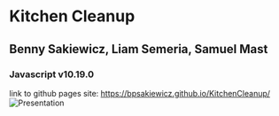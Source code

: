 # Kitchen Cleanup
## Benny Sakiewicz, Liam Semeria, Samuel Mast
### Javascript v10.19.0
link to github pages site: https://bpsakiewicz.github.io/KitchenCleanup/
![Presentation](https://www.youtube.com/watch?v=uxQibutx0-0)
